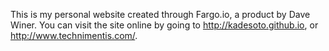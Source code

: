 This is my personal website created through Fargo.io, a product by Dave Winer. You can visit the site online by going to http://kadesoto.github.io, or http://www.technimentis.com/.

